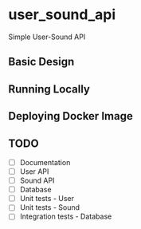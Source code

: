 # user_sound_api

Simple User-Sound API

## Basic Design

## Running Locally

## Deploying Docker Image

## TODO

- [ ] Documentation
- [ ] User API
- [ ] Sound API
- [ ] Database
- [ ] Unit tests - User
- [ ] Unit tests - Sound
- [ ] Integration tests - Database
